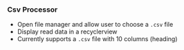 ### Csv Processor
* Open file manager and allow user to choose a `.csv` file
* Display read data in a recyclerview
* Currently supports a `.csv` file with 10 columns (heading)
